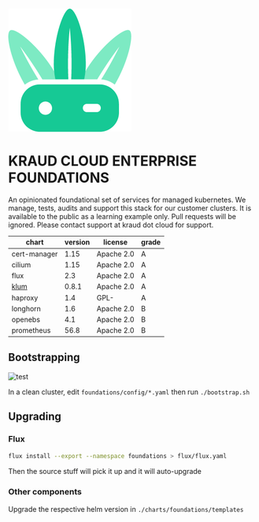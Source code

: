 ![logo](./logo250.png)

KRAUD CLOUD ENTERPRISE FOUNDATIONS
==================================

An opinionated foundational set of services for managed kubernetes.
We manage, tests, audits and support this stack for our customer clusters.
It is available to the public as a learning example only.
Pull requests will be ignored.
Please contact support at kraud dot cloud for support.

| chart                                  | version | license    | grade |
| -------------------------------------- | ------- | ---------- | ----- |
| cert-manager                           | 1.15    | Apache 2.0 | A     |
| cilium                                 | 1.15    | Apache 2.0 | A     |
| flux                                   | 2.3     | Apache 2.0 | A     |
| [klum](https://github.com/jadolg/klum) | 0.8.1   | Apache 2.0 | A     |
| haproxy                                | 1.4     | GPL-       | A     |
| longhorn                               | 1.6     | Apache 2.0 | B     |
| openebs                                | 4.1     | Apache 2.0 | B     |
| prometheus                             | 56.8    | Apache 2.0 | B     |

## Bootstrapping

![test](https://github.com/kraudcloud/foundations/actions/workflows/test-bootstrap.yaml/badge.svg)

In a clean cluster, edit `foundations/config/*.yaml` then run `./bootstrap.sh`

## Upgrading

### Flux

```sh
flux install --export --namespace foundations > flux/flux.yaml
```

Then the source stuff will pick it up and it will auto-upgrade

### Other components

Upgrade the respective helm version in `./charts/foundations/templates`
